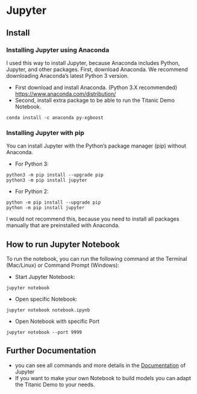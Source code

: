# Jupyter

## Install

### Installing Jupyter using Anaconda
I used this way to install Jupyter, because Anaconda includes Python, Jupyter, and other packages.
First, download Anaconda. We recommend downloading Anaconda’s latest Python 3 version.

* First download and install Anaconda. (Python 3.X recommended) https://www.anaconda.com/distribution/
* Second, install extra package to be able to run the Titanic Demo Notebook.
```
conda install -c anaconda py-xgboost
  ```
### Installing Jupyter with pip
You can install Jupyter with the Python’s package manager (pip) without Anaconda.
* For Python 3:
```
python3 -m pip install --upgrade pip
python3 -m pip install jupyter
  ```
* For Python 2:
```
python -m pip install --upgrade pip
python -m pip install jupyter
  ```
I would not recommend this, because you need to install all packages manually that are preinstalled with Anaconda.

## How to run Jupyter Notebook
To run the notebook, you can run the following command at the Terminal (Mac/Linux) or Command Prompt (Windows):
* Start Jupyter Notebook:
```
jupyter notebook
  ```
* Open specific Notebook:
```
jupyter notebook notebook.ipynb
  ```
* Open Notebook with specific Port
 ```
jupyter notebook --port 9999
  ```

## Further Documentation
* you can see all commands and more details in the [Documentation](https://jupyter-notebook.readthedocs.io/en/stable/) of Jupyter
* If you want to make your own Notebook to build models you can adapt the Titanic Demo to your needs.
